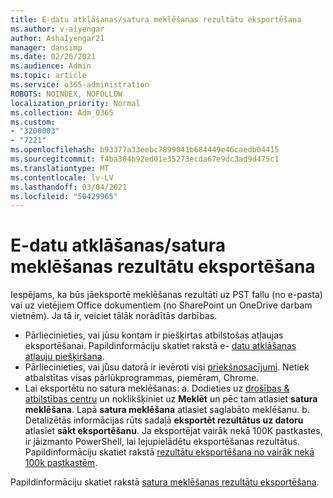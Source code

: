```yaml
---
title: E-datu atklāšanas/satura meklēšanas rezultātu eksportēšana
ms.author: v-aiyengar
author: AshaIyengar21
manager: dansimp
ms.date: 02/26/2021
ms.audience: Admin
ms.topic: article
ms.service: o365-administration
ROBOTS: NOINDEX, NOFOLLOW
localization_priority: Normal
ms.collection: Adm_O365
ms.custom:
- "3200003"
- "7221"
ms.openlocfilehash: b93377a33eebc7899041b684449e46caedb04415
ms.sourcegitcommit: f4ba304b92ed01e35273ecda67e9dc3ad9d475c1
ms.translationtype: MT
ms.contentlocale: lv-LV
ms.lasthandoff: 03/04/2021
ms.locfileid: "50429965"
---
```

# <a name="export-ediscoverycontent-search-results"></a>E-datu atklāšanas/satura meklēšanas rezultātu eksportēšana

Iespējams, ka būs jāeksportē meklēšanas rezultāti uz PST failu (no e-pasta) vai uz vietējiem Office dokumentiem (no SharePoint un OneDrive darbam vietnēm). Ja tā ir, veiciet tālāk norādītās darbības.

- Pārliecinieties, vai jūsu kontam ir piešķirtas atbilstošas atļaujas eksportēšanai. Papildinformāciju skatiet rakstā e- [datu atklāšanas atļauju piešķiršana](https://go.microsoft.com/fwlink/?linkid=2102406).
- Pārliecinieties, vai jūsu datorā ir ievēroti visi [priekšnosacījumi](https://docs.microsoft.com/office365/securitycompliance/export-search-results#before-you-begin). Netiek atbalstītas visas pārlūkprogrammas, piemēram, Chrome.
- Lai eksportētu no satura meklēšanas: a. Dodieties uz [drošības & atbilstības centru](https://protection.office.com/contentsearch) un noklikšķiniet uz **Meklēt** un pēc tam atlasiet **satura meklēšana**. Lapā **satura meklēšana** atlasiet saglabāto meklēšanu.
    b. Detalizētās informācijas rūts sadaļā **eksportēt rezultātus uz datoru** atlasiet **sākt eksportēšanu**. Ja eksportējat vairāk nekā 100K pastkastes, ir jāizmanto PowerShell, lai lejupielādētu eksportēšanas rezultātus. Papildinformāciju skatiet rakstā [rezultātu eksportēšana no vairāk nekā 100k pastkastēm](https://go.microsoft.com/fwlink/?linkid=2143861).

Papildinformāciju skatiet rakstā [satura meklēšanas rezultātu eksportēšana](https://go.microsoft.com/fwlink/?linkid=2102118).